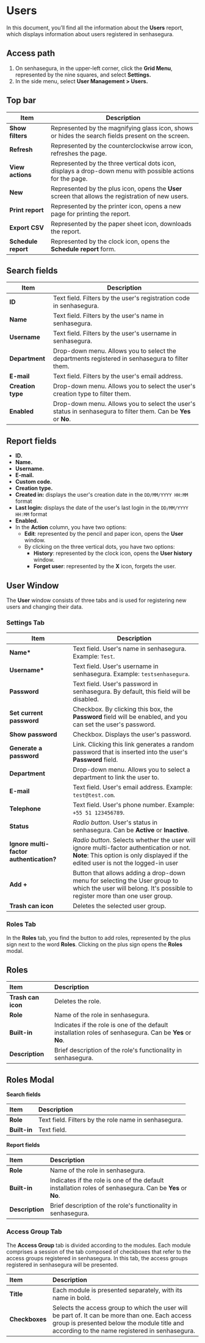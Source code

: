 # Users

In this document, you’ll find all the information about the **Users** report, which displays information about users registered in senhasegura.

## **Access path**

1. On senhasegura, in the upper-left corner, click the **Grid Menu**, represented by the nine squares, and select **Settings.**  
2. In the side menu, select **User Management \> Users.**

## **Top bar**

| Item | Description |
| ----- | ----- |
| **Show filters** | Represented by the magnifying glass icon, shows or hides the search fields present on the screen. |
| **Refresh** | Represented by the counterclockwise arrow icon, refreshes the page. |
| **View actions** | Represented by the three vertical dots icon, displays a drop-down menu with possible actions for the page. |
| **New** | Represented by the plus icon, opens the **User** screen that allows the registration of new users. |
| **Print report** | Represented by the printer icon, opens a new page for printing the report. |
| **Export CSV** | Represented by the paper sheet icon, downloads the report. |
| **Schedule report** | Represented by the clock icon, opens the **Schedule report** form. |

## **Search fields**

| Item | Description |
| ----- | ----- |
| **ID** | Text field. Filters by the user's registration code in senhasegura. |
| **Name** | Text field. Filters by the user's name in senhasegura. |
| **Username** | Text field. Filters by the user's username in senhasegura. |
| **Department** | Drop-down menu. Allows you to select the departments registered in senhasegura to filter them. |
| **E-mail** | Text field. Filters by the user's email address. |
| **Creation type** | Drop-down menu. Allows you to select the user's creation type to filter them. |
| **Enabled** | Drop-down menu. Allows you to select the user's status in senhasegura to filter them. Can be **Yes** or **No**. |

## **Report fields**

* **ID.**  
* **Name.**  
* **Username.**  
* **E-mail.**  
* **Custom code.**  
* **Creation type.**  
* **Created in:** displays the user's creation date in the `DD/MM/YYYY HH:MM` format   
* **Last login:** displays the date of the user's last login in the `DD/MM/YYYY HH:MM` format   
* **Enabled.**  
* In the **Action** column, you have two options:  
  * **Edit**: represented by the pencil and paper icon, opens the **User** window.  
  * By clicking on the three vertical dots, you have two options:  
    * **History**: represented by the clock icon, opens the **User history** window.  
    * **Forget user**: represented by the **X** icon, forgets the user.

## **User Window**

The **User** window consists of three tabs and is used for registering new users and changing their data.

### **Settings Tab**

| Item | Description |
| ----- | ----- |
| **Name\*** | Text field. User's name in senhasegura. Example: `Test`. |
| **Username\*** | Text field. User's username in senhasegura. Example: `testsenhasegura`. |
| **Password** | Text field. User's password in senhasegura. By default, this field will be disabled. |
| **Set current password** | Checkbox. By clicking this box, the **Password** field will be enabled, and you can set the user's password. |
| **Show password** | Checkbox. Displays the user's password. |
| **Generate a password** | Link. Clicking this link generates a random password that is inserted into the user's **Password** field. |
| **Department** | Drop-down menu. Allows you to select a department to link the user to. |
| **E-mail** | Text field. User's email address. Example: `test@test.com`. |
| **Telephone** | Text field. User's phone number. Example: `+55 51 123456789`. |
| **Status** | *Radio button*. User's status in senhasegura. Can be **Active** or **Inactive**. |
| **Ignore multi-factor authentication?** | *Radio button*. Selects whether the user will ignore multi-factor authentication or not. **Note**: This option is only displayed if the edited user is not the logged-in user |
| **Add \+** | Button that allows adding a drop-down menu for selecting the User group to which the user will belong. It's possible to register more than one user group. |
| **Trash can icon** | Deletes the selected user group. |

### **Roles Tab**

In the **Roles** tab, you find the button to add roles, represented by the plus sign next to the word **Roles**. Clicking on the plus sign opens the **Roles** modal.

## **Roles**

| Item | Description |
| :---- | :---- |
| **Trash can icon** | Deletes the role. |
| **Role** | Name of the role in senhasegura. |
| **Built-in** | Indicates if the role is one of the default installation roles of senhasegura. Can be **Yes** or **No**. |
| **Description** | Brief description of the role's functionality in senhasegura. |

## **Roles Modal**

**Search fields**

| Item | Description |
| :---- | :---- |
| **Role** | Text field. Filters by the role name in senhasegura. |
| **Built-in** | Text field. |

**Report fields**

| Item | Description |
| :---- | :---- |
| **Role** | Name of the role in senhasegura. |
| **Built-in** | Indicates if the role is one of the default installation roles of senhasegura. Can be **Yes** or **No**. |
| **Description** | Brief description of the role's functionality in senhasegura. |

### **Access Group Tab**

The **Access Group** tab is divided according to the modules. Each module comprises a session of the tab composed of checkboxes that refer to the access groups registered in senhasegura. In this tab, the access groups registered in senhasegura will be presented.

| Item | Description |
| :---- | :---- |
| **Title** | Each module is presented separately, with its name in bold. |
| **Checkboxes** | Selects the access group to which the user will be part of. It can be more than one. Each access group is presented below the module title and according to the name registered in senhasegura. |

